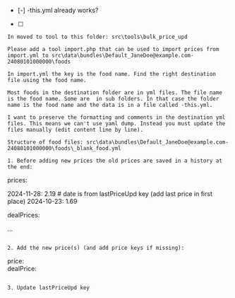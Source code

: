 
- [-] -this.yml already works?
- [ ] 

```
In moved to tool to this folder: src\tools\bulk_price_upd

Please add a tool import.php that can be used to import prices from import.yml to src\data\bundles\Default_JaneDoe@example.com-24080101000000\foods

In import.yml the key is the food name. Find the right destination file using the food name.

Most foods in the destination folder are in yml files. The file name is the food name. Some are  in sub folders. In that case the folder name is the food name and the data is in a file called -this.yml.

I want to preserve the formatting and comments in the destination yml files. This means we can't use yaml dump. Instead you must update the files manually (edit content line by line).

Structure of food files: src\data\bundles\Default_JaneDoe@example.com-24080101000000\foods\_blank_food.yml

1. Before adding new prices the old prices are saved in a history at the end:

```
prices:

  2024-11-28: 2.19  # date is from lastPriceUpd key (add last price in first place)
  2024-10-23: 1.69

dealPrices:

  ...
```

2. Add the new price(s) (and add price keys if missing):

```
price:             
dealPrice:         
```

3. Update lastPriceUpd key
